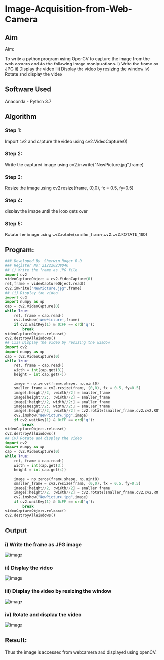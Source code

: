 # Image-Acquisition-from-Web-Camera
## Aim

Aim:

To write a python program using OpenCV to capture the image from the web camera and do the following image manipulations.
i) Write the frame as JPG 
ii) Display the video 
iii) Display the video by resizing the window
iv) Rotate and display the video

## Software Used
Anaconda - Python 3.7
## Algorithm
### Step 1:
Import cv2 and capture the video using cv2.VideoCapture(0)

### Step 2:
Write the captured image using cv2.imwrite("NewPicture.jpg",frame)

### Step 3:
Resize the image using cv2.resize(frame, (0,0), fx = 0.5, fy=0.5)

### Step 4:
display the image until the loop gets over

### Step 5:
Rotate the image using cv2.rotate(smaller_frame,cv2.cv2.ROTATE_180)

## Program:
``` Python
### Developed By: Sherwin Roger R.D
### Register No: 212220230046
## i) Write the frame as JPG file
import cv2
videoCaptureObject = cv2.VideoCapture(0)
ret,frame = videoCaptureObject.read()
cv2.imwrite("NewPicture.jpg",frame)
## ii) Display the video
import cv2
import numpy as np
cap = cv2.VideoCapture(0)
while True:
    ret, frame = cap.read()
    cv2.imshow("NewPicture",frame)
    if cv2.waitKey(1) & 0xFF == ord('q'):
        break
videoCaptureObject.release()
cv2.destroyAllWindows()
## iii) Display the video by resizing the window
import cv2
import numpy as np
cap = cv2.VideoCapture(0)
while True:
    ret, frame = cap.read()
    width = int(cap.get(3))
    height = int(cap.get(4))
    
    image = np.zeros(frame.shape, np.uint8)
    smaller_frame = cv2.resize(frame, (0,0), fx = 0.5, fy=0.5)
    image[:height//2, :width//2] = smaller_frame
    image[height//2:, :width//2] = smaller_frame
    image[:height//2, width//2:] = smaller_frame
    image[height//2:, width//2:] = smaller_frame
    image[:height//2, :width//2] = cv2.rotate(smaller_frame,cv2.cv2.ROTATE_180)
    cv2.imshow("NewPicture.jpg",image)
    if cv2.waitKey(1) & 0xFF == ord('q'):
        break
videoCaptureObject.release()
cv2.destroyAllWindows()
## iv) Rotate and display the video
import cv2
import numpy as np
cap = cv2.VideoCapture(0)
while True:
    ret, frame = cap.read()
    width = int(cap.get(3))
    height = int(cap.get(4))
    
    image = np.zeros(frame.shape, np.uint8)
    smaller_frame = cv2.resize(frame, (0,0), fx = 0.5, fy=0.5)
    image[:height//2, :width//2] = smaller_frame
    image[:height//2, :width//2] = cv2.rotate(smaller_frame,cv2.cv2.ROTATE_180)
    cv2.imshow("NewPicture.jpg",image)
    if cv2.waitKey(1) & 0xFF == ord('q'):
        break
videoCaptureObject.release()
cv2.destroyAllWindows()
```
## Output

### i) Write the frame as JPG image
![image](https://user-images.githubusercontent.com/75235128/161367607-f29bdf7e-ea2f-441c-9c10-e3653f01e3df.png)

### ii) Display the video
![image](https://user-images.githubusercontent.com/75235090/161997842-45118499-5263-454a-9f78-03802bd32bf3.png)

### iii) Display the video by resizing the window
![image](https://user-images.githubusercontent.com/75235090/161996922-5964286b-e9c0-4cb1-9f52-44034289fb6b.png)


### iv) Rotate and display the video
![image](https://user-images.githubusercontent.com/75235090/161999196-91ee6100-00cb-4eee-b28c-8ca255f6c954.png)

## Result:
Thus the image is accessed from webcamera and displayed using openCV.
